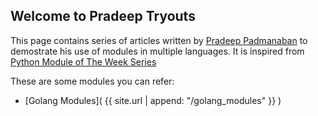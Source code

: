 <!-- ---
# Feel free to add content and custom Front Matter to this file.
# To modify the layout, see https://jekyllrb.com/docs/themes/#overriding-theme-defaults

layout: home
--- -->

## Welcome to Pradeep Tryouts

This page contains series of articles written by [Pradeep Padmanaban](https://www.linkedin.com/in/pradeep-padmanaban-843120123/) to demostrate his use of modules in multiple languages. It is inspired from [Python Module of The Week Series](https://pymotw.com/3/)

These are some modules you can refer:
- [Golang Modules]( {{ site.url | append: "/golang_modules" }} )
